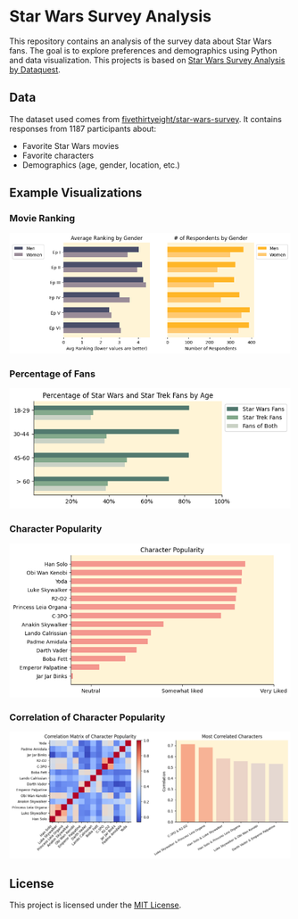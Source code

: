 # Star Wars Survey Analysis

This repository contains an analysis of the survey data about Star Wars fans.
The goal is to explore preferences and demographics using Python and data visualization.
This projects is based on [Star Wars Survey Analysis by Dataquest](https://www.youtube.com/watch?v=5bgr1YnLSyk&t=2797s).

## Data

The dataset used comes from [fivethirtyeight/star-wars-survey](https://github.com/fivethirtyeight/data/tree/master/star-wars-survey).
It contains responses from 1187 participants about:

- Favorite Star Wars movies
- Favorite characters
- Demographics (age, gender, location, etc.)

## Example Visualizations

### Movie Ranking

![Favorite Movie Distribution by Gender](src/figures/avg_movie_ranking.png)

### Percentage of Fans

![Percentage of Fans](src/figures/fans_percentage.png)

### Character Popularity

![Character Popularity](src/figures/character_popularity.png)

### Correlation of Character Popularity

![Correlation of Character Popularity](src/figures/character_popularity_correlation.png)

## License

This project is licensed under the [MIT License](LICENSE).
